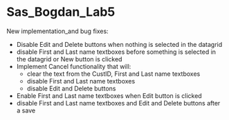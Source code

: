 # Sas_Bogdan_Lab5

New implementation_and bug fixes:

- Disable Edit and Delete buttons when nothing is selected in the datagrid
- disable First and Last name textboxes before something is selected in the datagrid or New button is clicked
- Implement Cancel functionality that will:
  - clear the text from the CustID, First and Last name textboxes
  - disable First and Last name textboxes
  - disable Edit and Delete buttons
- Enable First and Last name textboxes when Edit button is clicked
- disable First and Last name textboxes and Edit and Delete buttons after a save
